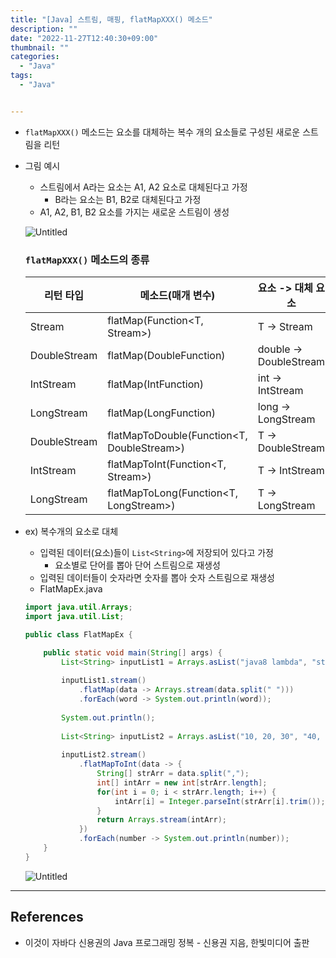 ```yaml
---
title: "[Java] 스트림, 매핑, flatMapXXX() 메소드"
description: ""
date: "2022-11-27T12:40:30+09:00"
thumbnail: ""
categories:
  - "Java"
tags:
  - "Java"


---
```

<!--more-->

- `flatMapXXX()` 메소드는 요소를 대체하는 복수 개의 요소들로 구성된 새로운 스트림을 리턴
- 그림 예시
    - 스트림에서 A라는 요소는 A1, A2 요소로 대체된다고 가정
        - B라는 요소는 B1, B2로 대체된다고 가정
    - A1, A2, B1, B2 요소를 가지는 새로운 스트림이 생성
    
    ![Untitled](/images/lang_java/stream/flatMapXXX()_메소드/Untitled.png)
    
    ### `flatMapXXX()` 메소드의 종류
    
    | 리턴 타입 | 메소드(매개 변수) | 요소 -> 대체 요소 |
    | --- | --- | --- |
    | Stream<R> | flatMap(Function<T, Stream<R>>) | T -> Stream<R> |
    | DoubleStream | flatMap(DoubleFunction<DoubleStream>) | double -> DoubleStream |
    | IntStream | flatMap(IntFunction<IntStream>) | int -> IntStream |
    | LongStream | flatMap(LongFunction<LongStream>) | long -> LongStream |
    | DoubleStream | flatMapToDouble(Function<T, DoubleStream>) | T -> DoubleStream |
    | IntStream | flatMapToInt(Function<T, Stream>) | T -> IntStream |
    | LongStream | flatMapToLong(Function<T, LongStream>) | T -> LongStream |
- ex) 복수개의 요소로 대체
    - 입력된 데이터(요소)들이 `List<String>`에 저장되어 있다고 가정
        - 요소별로 단어를 뽑아 단어 스트림으로 재생성
    - 입력된 데이터들이 숫자라면 숫자를 뽑아 숫자 스트림으로 재생성
    - FlatMapEx.java
    
    ```java
    import java.util.Arrays;
    import java.util.List;
    
    public class FlatMapEx {
    
    	public static void main(String[] args) {
    		List<String> inputList1 = Arrays.asList("java8 lambda", "stream mapping");
    		
    		inputList1.stream()
    			.flatMap(data -> Arrays.stream(data.split(" ")))
    			.forEach(word -> System.out.println(word));
    		
    		System.out.println();
    		
    		List<String> inputList2 = Arrays.asList("10, 20, 30", "40, 50, 60");
    		
    		inputList2.stream()
    			.flatMapToInt(data -> {
    				String[] strArr = data.split(",");
    				int[] intArr = new int[strArr.length];
    				for(int i = 0; i < strArr.length; i++) {
    					intArr[i] = Integer.parseInt(strArr[i].trim());
    				}
    				return Arrays.stream(intArr);
    			})
    			.forEach(number -> System.out.println(number));
    	}
    }
    ```
    
    ![Untitled](/images/lang_java/stream/flatMapXXX()_메소드/Untitled%201.png)
    

---

## References

- 이것이 자바다 신용권의 Java 프로그래밍 정복 - 신용권 지음, 한빛미디어 출판